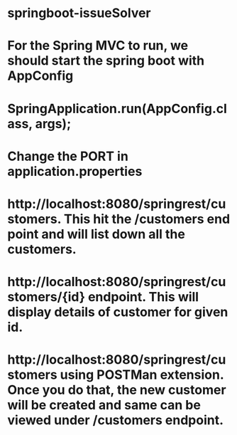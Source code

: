 # springboot-issueSolver


# For the Spring MVC to run, we should start the spring boot with AppConfig
#  SpringApplication.run(AppConfig.class, args);
# Change the PORT in application.properties
# http://localhost:8080/springrest/customers. This hit the /customers end point and will list down all the customers.
# http://localhost:8080/springrest/customers/{id} endpoint. This will display details of customer for given id.
# http://localhost:8080/springrest/customers using POSTMan extension. Once you do that, the new customer will be created and same can be viewed under /customers endpoint.